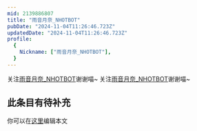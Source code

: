 ```yaml
---
mid: 2139886807
title: "雨音月奈_NHOTBOT"
pubDate: "2024-11-04T11:26:46.723Z"
updatedDate: "2024-11-04T11:26:46.723Z"
profile:
  {
    Nickname: ["雨音月奈_NHOTBOT"],
  }
---
```


关注[雨音月奈_NHOTBOT](https://space.bilibili.com/2139886807)谢谢喵~ 关注[雨音月奈_NHOTBOT](https://space.bilibili.com/2139886807)谢谢喵~

## 此条目有待补充
你可以在[这里](https://github.com/Yuhanawa/VTuber.ICU-Content/edit/master/v/雨音月奈_NHOTBOT/index.md)编辑本文
